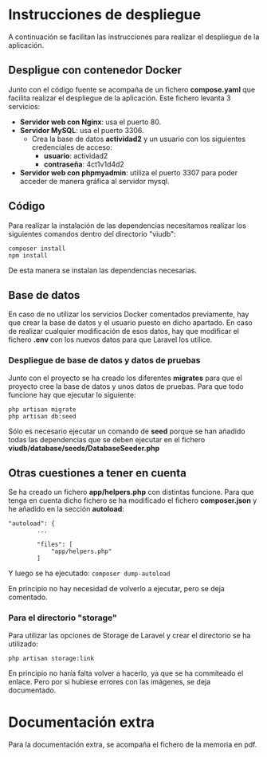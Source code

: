 # Instrucciones de despliegue
A continuación se facilitan las instrucciones para realizar el despliegue de la aplicación.

## Despligue con contenedor Docker
Junto con el código fuente se acompaña de un fichero **compose.yaml** que facilita realizar el despliegue de la aplicación. Este fichero levanta 3 servicios:

- **Servidor web con Nginx**: usa el puerto 80.
- **Servidor MySQL**: usa el puerto 3306. 
  - Crea la base de datos **actividad2** y un usuario con los siguientes credenciales de acceso:
    - **usuario**:  actividad2
    - **contraseña**: 4ct1v1d4d2
- **Servidor web con phpmyadmin**: utiliza el puerto 3307 para poder acceder de manera gráfica al servidor mysql.


## Código
Para realizar la instalación de las dependencias necesitamos realizar los siguientes comandos dentro del directorio "viudb":

```
composer install
npm install
```

De esta manera se instalan las dependencias necesarias.

## Base de datos
En caso de no utilizar los servicios Docker comentados previamente, hay que crear la base de datos y el usuario puesto en dicho apartado. En caso de realizar cualquier modificación de esos datos, hay que modificar el fichero **.env** con los nuevos datos para que Laravel los utilice.

### Despliegue de base de datos y datos de pruebas
Junto con el proyecto se ha creado los diferentes **migrates** para que el proyecto cree la base de datos y unos datos de pruebas. Para que todo funcione hay que ejecutar lo siguiente:

```
php artisan migrate
php artisan db:seed
```

Sólo es necesario ejecutar un comando de **seed** porque se han añadido todas las dependencias que se deben ejecutar en el fichero **viudb/database/seeds/DatabaseSeeder.php**


## Otras cuestiones a tener en cuenta
Se ha creado un fichero **app/helpers.php** con distintas funcione. Para que tenga en cuenta dicho fichero se ha modificado el fichero **composer.json** y he añadido en la sección **autoload**:

```
"autoload": {
        ...

        "files": [
            "app/helpers.php"
        ]
```
Y luego se ha ejecutado:
```composer dump-autoload```

En principio no hay necesidad de volverlo a ejecutar, pero se deja comentado.

### Para el directorio "storage"
Para utilizar las opciones de  Storage de Laravel y crear el directorio se ha utilizado:

```php artisan storage:link```

En principio no haría falta volver a hacerlo, ya que se ha commiteado el enlace. Pero por si hubiese errores con las imágenes, se deja documentado.

# Documentación extra
Para la documentación extra, se acompaña el fichero de la memoria en pdf.